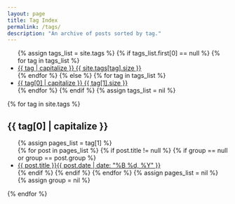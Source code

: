 ```yaml
---
layout: page
title: Tag Index
permalink: /tags/
description: "An archive of posts sorted by tag."
---
```

<ul class="tag-box inline">
{% assign tags_list = site.tags %}  
  {% if tags_list.first[0] == null %}
    {% for tag in tags_list %} 
    	<li><a href="#{{ tag }}">{{ tag | capitalize }} <span>{{ site.tags[tag].size }}</span></a></li>
    {% endfor %}
  {% else %}
    {% for tag in tags_list %} 
    	<li><a href="#{{ tag[0] }}">{{ tag[0] | capitalize }} <span>{{ tag[1].size }}</span></a></li>
    {% endfor %}
  {% endif %}
{% assign tags_list = nil %}
</ul>

{% for tag in site.tags %} 
	<h2 id="{{ tag[0] }}">{{ tag[0] | capitalize }}</h2>
	<ul class="post-list">
		{% assign pages_list = tag[1] %}  
		{% for post in pages_list %}
			{% if post.title != null %}
			{% if group == null or group == post.group %}
			<li><a href="{{ site.url }}{{ post.url }}">{{ post.title }}<span class="entry-date"><time datetime="{{ post.date | date_to_xmlschema }}" itemprop="datePublished">{{ post.date | date: "%B %d, %Y" }}</time></a></li>
			{% endif %}
			{% endif %}
		{% endfor %}
		{% assign pages_list = nil %}
		{% assign group = nil %}
	</ul>
{% endfor %}